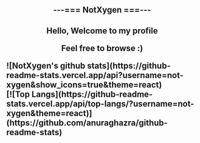 <h2 align=center>
  ---=== NotXygen ===---
<h2>

<p align=center>
  Hello, Welcome to my profile
<p align=center>
  Feel free to browse :) 
<p>
![NotXygen's github stats](https://github-readme-stats.vercel.app/api?username=not-xygen&show_icons=true&theme=react)
<br>
[![Top Langs](https://github-readme-stats.vercel.app/api/top-langs/?username=not-xygen&theme=react)](https://github.com/anuraghazra/github-readme-stats)
